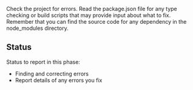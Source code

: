 Check the project for errors. Read the package.json file for any type checking or build scripts that may provide input about what to fix. Remember that you can find the source code for any dependency in the node_modules directory.

## Status

Status to report in this phase:

- Finding and correcting errors
- Report details of any errors you fix

